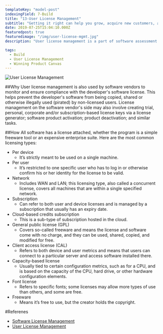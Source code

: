 ```yaml
---
templateKey: "model-post"
indexingField: 7-Build
title: "13-User License Management"
subtitle: "Getting it right can help you grow, acquire new customers, and outlast your competition."
date: 2019-07-25T15:04:10.000Z
featuredpost: true
featuredimage: "/img/user-license-mgmt.jpg"
description: "User license management is a part of software assessment management (SAM) and is a process whose main focus is reducing and controlling overall IT costs. Software license management refers to the software tools or processes used by an organization to control and document where and how the company's software products are able to run in order to enforce and ensure compliance with software licenses (also known as an End-User License Agreement, or EULA)."

tags:
  - Build
  - User License Management
  - Winning Product Canvas
---
```


![User License Management](/img/user-license-mgmt.jpg)

##Why
User license management is also used by software vendors to monitor and ensure compliance with the developer's software license. This helps prevent the developer's software from being copied, shared or otherwise illegally used (pirated) by non-licensed users. License management on the software vendor's side may also involve creating trial, personal, corporate and/or subscription-based license keys via a license generator; software product activation; product deactivation; and similar tasks.

##How
All software has a license attached, whether the program is a simple freeware tool or an expensive enterprise suite.
Here are the most common licensing types:

- Per device
  - It’s strictly meant to be used on a single machine.
- Per user
  - It’s restricted to one specific user who has to log in or otherwise confirm his or her identity for the license to be valid.
- Network
  - Includes WAN and LAN; this licensing type, also called a concurrent license, covers all machines that are within a single specified network.
- Subscription
  - Can refer to both user and device licenses and is managed by a subscription that usually has an expiry date.
- Cloud-based credits subscription
  - This is a sub-type of subscription hosted in the cloud.
- General public license (GPL)
  - Covers so-called freeware and means the license and software come with no charge, and they can be used, shared, copied, and modified for free.
- Client access license (CAL)
  - Refers to both device and user metrics and means that users can connect to a particular server and access software installed there.
- Capacity-based license
  - Usually tied to certain configuration metrics, such as for a CPU, and is based on the capacity of the CPU, hard drive, or other hardware configuration elements.
- Font license
  - Refers to specific fonts; some licenses may allow more types of use than others, and some are free.
- Freeware
  - Means it’s free to use, but the creator holds the copyright.

#Referenes

- [Software License Management](https://www.webopedia.com/TERM/L/license_management.html)
- [User License Management ](https://www.sciencedirect.com/topics/computer-science/platform-architecture)
